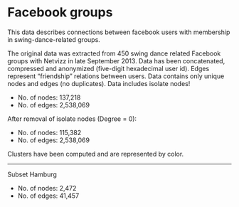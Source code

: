 # Facebook groups

This data describes connections between facebook users with membership in swing-dance-related groups. 

The original data was extracted from 450 swing dance related Facebook groups with Netvizz in late September 2013. Data has been concatenated, compressed and anonymized (five-digit hexadecimal user id). Edges represent “friendship” relations between users. Data contains only unique nodes and edges (no duplicates). Data includes isolate nodes! 

- No. of nodes: 137,218 
- No. of edges: 2,538,069 

After removal of isolate nodes (Degree = 0): 
- No. of nodes: 115,382  
- No. of edges: 2,538,069 

Clusters have been computed and are represented by color. 

---

Subset Hamburg 

- No. of nodes: 2,472 
- No. of edges: 41,457 

